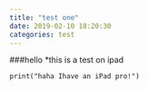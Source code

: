 ```yaml
---
title: "test one"
date: 2019-02-10 18:20:30
categories: test
---
```



###hello
*this is a test on ipad

```
print("haha Ihave an iPad pro!")
```
